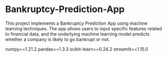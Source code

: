 # Bankruptcy-Prediction-App
This project implements a Bankruptcy Prediction App using machine learning techniques. The app allows users to input specific features related to financial data, and the underlying machine learning model predicts whether a company is likely to go bankrupt or not. 

numpy==1.21.2
pandas==1.3.3
scikit-learn==0.24.2
streamlit==1.15.0
